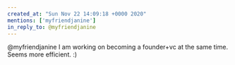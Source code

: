 ```yaml
---
created_at: "Sun Nov 22 14:09:18 +0000 2020"
mentions: ['myfriendjanine']
in_reply_to: @myfriendjanine
---
```


@myfriendjanine I am working on becoming a founder+vc at the same time. Seems more efficient. :)